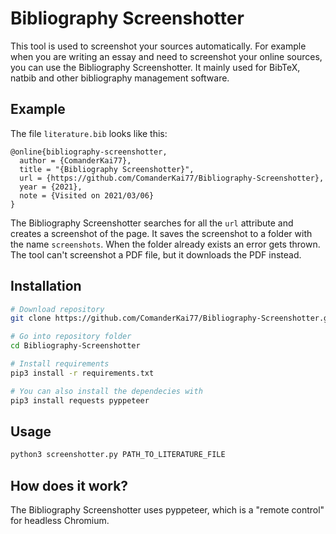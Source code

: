 # Bibliography Screenshotter

This tool is used to screenshot your sources automatically.
For example when you are writing an essay and need to screenshot your online sources, you can use the Bibliography Screenshotter.
It mainly used for BibTeX, natbib and other bibliography management software.

## Example
The file ```literature.bib``` looks like this:

```
@online{bibliography-screenshotter,
  author = {ComanderKai77},
  title = "{Bibliography Screenshotter}",
  url = {https://github.com/ComanderKai77/Bibliography-Screenshotter},
  year = {2021},
  note = {Visited on 2021/03/06}
}
```

The Bibliography Screenshotter searches for all the ```url``` attribute and creates a screenshot of the page.
It saves the screenshot to a folder with the name ```screenshots```.
When the folder already exists an error gets thrown.
The tool can't screenshot a PDF file, but it downloads the PDF instead.

## Installation

```bash
# Download repository
git clone https://github.com/ComanderKai77/Bibliography-Screenshotter.git

# Go into repository folder
cd Bibliography-Screenshotter

# Install requirements
pip3 install -r requirements.txt

# You can also install the dependecies with
pip3 install requests pyppeteer
```

## Usage
```bash
python3 screenshotter.py PATH_TO_LITERATURE_FILE
```

## How does it work?

The Bibliography Screenshotter uses pyppeteer, which is a "remote control" for headless Chromium.
